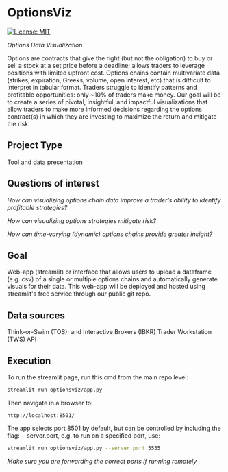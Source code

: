 # OptionsViz

[![License: MIT](https://img.shields.io/badge/License-MIT-yellow.svg)](https://opensource.org/licenses/MIT)

<!-- ![Build/Test Workflow](https://github.com/UWDATA515/ci_example/actions/workflows/build_test.yml/badge.svg)
[![Coverage Status](https://coveralls.io/repos/github/UWDATA515/ci_example/badge.svg?branch=main)](https://coveralls.io/github/UWDATA515/ci_example?branch=main) -->

*Options Data Visualization*

Options are contracts that give the right (but not the obligation) to buy or sell a stock at a set price before a deadline; allows traders to leverage positions with limited upfront cost. Options chains contain multivariate data (strikes, expiration, Greeks, volume, open interest, etc) that is difficult to interpret in tabular format.  Traders struggle to identify patterns and profitable opportunities: only ~10% of traders make money. Our goal will be to create a series of pivotal, insightful, and impactful visualizations that allow traders to make more informed decisions regarding the options contract(s) in which they are investing to maximize the return and mitigate the risk.

## Project Type

Tool and data presentation

## Questions of interest

*How can visualizing options chain data improve a trader’s ability to identify profitable strategies?*

*How can visualizing options strategies mitigate risk?*

*How can time-varying (dynamic) options chains provide greater insight?*

## Goal 

Web-app (streamlit) or interface that allows users to upload a dataframe (e.g. csv) of a single or multiple options chains and automatically generate visuals for their data. This web-app will be deployed and hosted using streamlit's free service through our public git repo.

## Data sources

Think-or-Swim (TOS); and Interactive Brokers (IBKR) Trader Workstation (TWS) API


## Execution

To run the streamlit page, run this cmd from the main repo level:

```bash
streamlit run optionsviz/app.py
```

Then navigate in a browser to:
```
http://localhost:8501/
```

The app selects port 8501 by default, but can be controlled by including the flag: --server.port, e.g. to run on a specified port, use:

```bash
streamlit run optionsviz/app.py --server.port 5555
```

*Make sure you are forwarding the correct ports if running remotely*
